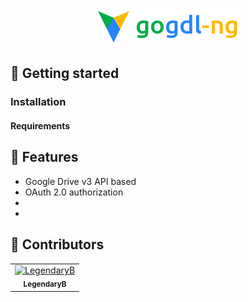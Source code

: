 <p align="center"><img alt="gogdl-ng" height="60" src="https://raw.githubusercontent.com/LegendaryB/gogdl-ng/dev/assets/banner.png"></p>

## 🏁 Getting started

### Installation

#### Requirements

## 🎯 Features
* Google Drive v3 API based
* OAuth 2.0 authorization
* 
* 

## 🔨 Contributors

<!-- readme: contributors -start -->
<table>
<tr>
    <td align="center">
        <a href="https://github.com/LegendaryB">
            <img src="https://avatars.githubusercontent.com/u/6391022?v=4" width="100;" alt="LegendaryB"/>
            <br />
            <sub><b>LegendaryB</b></sub>
        </a>
    </td></tr>
</table>
<!-- readme: contributors -end -->
